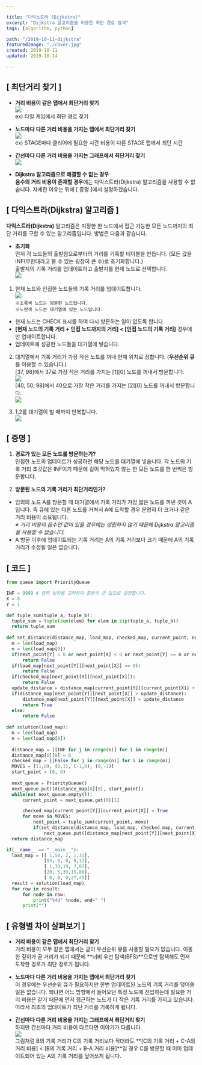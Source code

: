 ```yaml
---

title: "다익스트라 (Dijkstra)"
excerpt: "Dijkstra 알고리즘을 이용한 최단 경로 탐색"
tags: [algorithm, python]

path: "/2019-10-11-dijkstra"
featuredImage: "./cover.jpg"
created: 2019-10-11
updated: 2019-10-14

---
```


## \[ 최단거리 찾기 \]  
  * **거리 비용이 같은 맵에서 최단거리 찾기**  
    ![]({{site.page_url}}/assets/img/dijkstra_just_tile.png)  
    ex) 타일 게임에서 최단 경로 찾기
  
  * **노드마다 다른 거리 비용을 가지는 맵에서 최단거리 찾기**  
    ![]({{site.page_url}}/assets/img/dijkstra_different_cost_tile.png)  
    ex) STAGE마다 클리어에 필요한 시간 비용이 다른 STAGE 맵에서 최단 시간 
  
  * **간선마다 다른 거리 비용을 가지는 그래프에서 최단거리 찾기**  
    ![]({{site.page_url}}/assets/img/dijkstra_graph.png)  
    
  * **Dijkstra 알고리즘으로 해결할 수 없는 경우**  
    **음수의 거리 비용이 존재할 경우**에는 다익스트라(Dijkstra) 알고리즘을 사용할 수 없습니다. 자세한 이유는 뒤에 [ 증명 ]에서 설명하겠습니다.  
    
## \[ 다익스트라(Dijkstra) 알고리즘 \]  
  **다익스트라(Dijkstra)** 알고리즘은 지정한 한 노드에서 접근 가능한 모든 노드까지의 최단 거리를 구할 수 있는 알고리즘입니다. 방법은 다음과 같습니다.  
  
  * **초기화**  
  먼저 각 노드들의 출발점으로부터의 거리를 기록할 테이블을 만듭니다. (모든 값을 INF(무한대라고 볼 수 있는 굉장히 큰 수)로 초기화합니다.)  
  출발지의 기록 거리를 업데이트하고 출발지를 현재 노드로 선택합니다.  
    ![]({{site.page_url}}/assets/img/dijkstra_initailize.png)  
    
  1. 현재 노드와 인접한 노드들의 기록 거리를 업데이트합니다.  
    ![]({{site.page_url}}/assets/img/dijkstra_visit_1.png)  
    ```※초록색 노드는 방문된 노드입니다. ```  
    ```※노란색 노드는 대기열에 있는 노드입니다.```      
  * 현재 노드는 CHECK 표시를 하여 다시 방문하는 일이 없도록 합니다.  
  * **\[현재 노드의 기록 거리 + 인접 노드까지의 거리\] < \[인접 노드의 기록 거리\]** 경우에만 업데이트합니다.  
  * 업데이트에 성공한 노드들을 대기열에 넣습니다.  
    
  2. 대기열에서 기록 거리가 가장 작은 노드를 꺼내 현재 위치로 정합니다. (**우선순위 큐**를 이용할 수 있습니다.)  
    [37, 98]에서 37로 가장 작은 거리를 가지는 [1][0] 노드를 꺼내서 방문합니다.  
    ![]({{site.page_url}}/assets/img/dijkstra_visit_2.png)  
    [40, 50, 98]에서 40으로 가장 작은 거리를 가지는 [2][0] 노드를 꺼내서 방문합니다.  
    ![]({{site.page_url}}/assets/img/dijkstra_visit_3.png)  
    
  3. 1,2를 대기열이 빌 때까지 반복합니다.  
    ![]({{site.page_url}}/assets/img/dijkstra_visit_circle.png)   

## \[ 증명 \]  
  1. **경로가 있는 모든 노드를 방문하는가?**  
    인접한 노드의 업데이트가 성공하면 해당 노드를 대기열에 넣습니다. 각 노드의 기록 거리 초깃값은 INF이기 때문에 길이 막혀있지 않는 한 모든 노드를 한 번씩은 방문합니다.  
    
  2. **방문된 노드의 기록 거리가 최단거리인가?**  
  * 임의의 노드 A를 방문할 때 대기열에서 기록 거리가 가장 짧은 노드를 꺼낸 것이 A입니다. 즉 큐에 있는 다른 노드를 거쳐서 A에 도착할 경우 분명히 더 크거나 같은 거리 비용이 소요됩니다.  
    *※ 거리 비용이 음수인 값이 있을 경우에는 성립하지 않기 때문에 Dijkstra 알고리즘을 사용할 수 없습니다.*  
  * A 방문 이후에 업데이트되는 기록 거리는 A의 기록 거리보다 크기 때문에 A의 기록 거리가 수정될 일은 없습니다.    
  
## \[ 코드 \]
  ``` python
from queue import PriorityQueue

INF = 9999 # 입력 범위를 고려하여 충분히 큰 값으로 설정합니다.  
X = 0
Y = 1

def tuple_sum(tuple_a, tuple_b):
    tuple_sum = tuple(sum(elem) for elem in zip(tuple_a, tuple_b))
    return tuple_sum
    
def set_distance(distance_map, load_map, checked_map, current_point, next_point):
    m = len(load_map)
    n = len(load_map[0])
    if(next_point[Y] < 0 or next_point[X] < 0 or next_point[Y] >= m or next_point[X] >= n):
        return False
    if(load_map[next_point[Y]][next_point[X]] == 0):
        return False
    if(checked_map[next_point[Y]][next_point[X]]):
        return False
    update_distance = distance_map[current_point[Y]][current_point[X]] + load_map[next_point[Y]][next_point[X]]
    if(distance_map[next_point[Y]][next_point[X]] > update_distance):
        distance_map[next_point[Y]][next_point[X]] = update_distance
        return True
    else:
        return False
    
def solution(load_map):
    m = len(load_map)
    n = len(load_map[0])
    
    distance_map = [[INF for j in range(n)] for i in range(m)]
    distance_map[0][0] = 0
    checked_map = [[False for j in range(n)] for i in range(m)]
    MOVES = [(1,0), (0,1), (-1,0), (0,-1)]
    start_point = (0, 0)
    
    next_queue = PriorityQueue()
    next_queue.put([distance_map[0][0], start_point])
    while(not next_queue.empty()):
        current_point = next_queue.get(0)[1]

        checked_map[current_point[Y]][current_point[X]] = True
        for move in MOVES:
            next_point = tuple_sum(current_point, move)
            if(set_distance(distance_map, load_map, checked_map, current_point, next_point)):
                next_queue.put([distance_map[next_point[Y]][next_point[X]], next_point])
    return distance_map

if(__name__ == "__main__"):
    load_map = [[ 1,50, 2, 1,31],
                [93, 0, 0, 0,12],
                [ 1,30,19, 7,87],
                [20, 5,39,15,86],
                [ 0, 0, 0,27,45]]
    result = solution(load_map)
    for row in result:
        for node in row:
            print("%4d" %node, end=" ")
        print("")
  ```
## \[ 유형별 차이 살펴보기 \]  
  * **거리 비용이 같은 맵에서 최단거리 찾기**  
    거리 비용이 모두 같은 맵에서는 굳이 우선순위 큐를 사용할 필요가 없습니다. 이동한 깊이가 곧 거리가 되기 때문에 **너비 우선 탐색(BFS)**으로만 탐색해도 먼저 도착한 경로가 최단 경로가 됩니다.  
    
  * **노드마다 다른 거리 비용을 가지는 맵에서 최단거리 찾기**  
    이 경우에는 우선순위 큐가 필요하지만 한번 업데이트된 노드의 기록 거리를 덮어쓸 일은 없습니다. 왜냐면 어느 방향에서 들어오던 특정 노드에 진입하는데 필요한 거리 비용은 같기 때문에 먼저 접근하는 노드가 더 작은 기록 거리를 가지고 있습니다. 따라서 최초의 업데이트가 최단 거리를 기록하게 됩니다.  
    
  * **간선마다 다른 거리 비용을 가지는 그래프에서 최단거리 찾기**  
    하지만 간선마다 거리 비용이 다르다면 이야기가 다릅니다.  
    ![]({{site.page_url}}/assets/img/dijkstra_overwrite.png)  
    그림처럼 B의 기록 거리가 C의 기록 거리보다 작더라도 **[C의 기록 거리 + C-A의 거리 비용] < [B의 기록 거리 + B-A 거리 비용]**일 경우 C를 방문할 때 이미 업데이트되어 있는 A의 기록 거리를 덮어쓰게 됩니다.